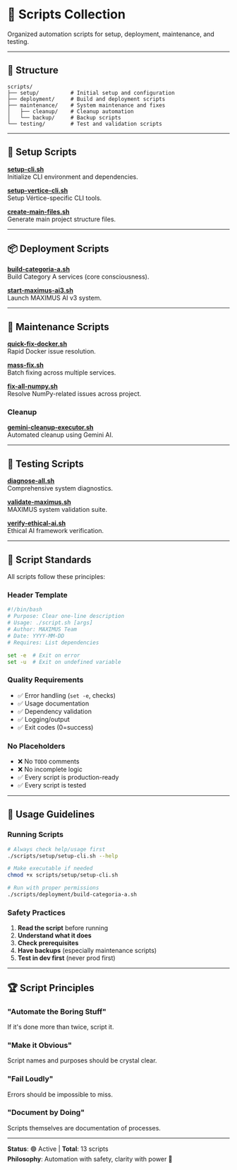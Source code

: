 # 📜 Scripts Collection

Organized automation scripts for setup, deployment, maintenance, and testing.

---

## 📂 Structure

```
scripts/
├── setup/          # Initial setup and configuration
├── deployment/     # Build and deployment scripts
├── maintenance/    # System maintenance and fixes
│   ├── cleanup/    # Cleanup automation
│   └── backup/     # Backup scripts
└── testing/        # Test and validation scripts
```

---

## 🚀 Setup Scripts

**[setup-cli.sh](./setup/setup-cli.sh)**  
Initialize CLI environment and dependencies.

**[setup-vertice-cli.sh](./setup/setup-vertice-cli.sh)**  
Setup Vértice-specific CLI tools.

**[create-main-files.sh](./setup/create-main-files.sh)**  
Generate main project structure files.

---

## 📦 Deployment Scripts

**[build-categoria-a.sh](./deployment/build-categoria-a.sh)**  
Build Category A services (core consciousness).

**[start-maximus-ai3.sh](./deployment/start-maximus-ai3.sh)**  
Launch MAXIMUS AI v3 system.

---

## 🔧 Maintenance Scripts

**[quick-fix-docker.sh](./maintenance/quick-fix-docker.sh)**  
Rapid Docker issue resolution.

**[mass-fix.sh](./maintenance/mass-fix.sh)**  
Batch fixing across multiple services.

**[fix-all-numpy.sh](./maintenance/fix-all-numpy.sh)**  
Resolve NumPy-related issues across project.

### Cleanup
**[gemini-cleanup-executor.sh](./maintenance/cleanup/gemini-cleanup-executor.sh)**  
Automated cleanup using Gemini AI.

---

## 🧪 Testing Scripts

**[diagnose-all.sh](./testing/diagnose-all.sh)**  
Comprehensive system diagnostics.

**[validate-maximus.sh](./testing/validate-maximus.sh)**  
MAXIMUS system validation suite.

**[verify-ethical-ai.sh](./testing/verify-ethical-ai.sh)**  
Ethical AI framework verification.

---

## 📝 Script Standards

All scripts follow these principles:

### Header Template
```bash
#!/bin/bash
# Purpose: Clear one-line description
# Usage: ./script.sh [args]
# Author: MAXIMUS Team
# Date: YYYY-MM-DD
# Requires: List dependencies

set -e  # Exit on error
set -u  # Exit on undefined variable
```

### Quality Requirements
- ✅ Error handling (`set -e`, checks)
- ✅ Usage documentation
- ✅ Dependency validation
- ✅ Logging/output
- ✅ Exit codes (0=success)

### No Placeholders
- ❌ No `TODO` comments
- ❌ No incomplete logic
- ✅ Every script is production-ready
- ✅ Every script is tested

---

## 🎯 Usage Guidelines

### Running Scripts

```bash
# Always check help/usage first
./scripts/setup/setup-cli.sh --help

# Make executable if needed
chmod +x scripts/setup/setup-cli.sh

# Run with proper permissions
./scripts/deployment/build-categoria-a.sh
```

### Safety Practices
1. **Read the script** before running
2. **Understand what it does**
3. **Check prerequisites**
4. **Have backups** (especially maintenance scripts)
5. **Test in dev first** (never prod first)

---

## 🏆 Script Principles

### "Automate the Boring Stuff"
If it's done more than twice, script it.

### "Make it Obvious"
Script names and purposes should be crystal clear.

### "Fail Loudly"
Errors should be impossible to miss.

### "Document by Doing"
Scripts themselves are documentation of processes.

---

**Status**: 🟢 Active | **Total**: 13 scripts  
**Philosophy**: Automation with safety, clarity with power 🔧
